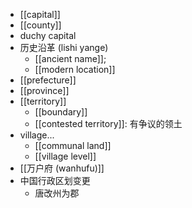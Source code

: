 - [[capital]]
- [[county]]
- duchy capital
- 历史沿革 (lishi yange)
    - [[ancient name]];
    - [[modern location]]
- [[prefecture]]
- [[province]]
- [[territory]]
    - [[boundary]]
    - [[contested territory]]: 有争议的领土
- village...
    - [[communal land]]
    - [[village level]]
- [[万户府 (wanhufu)]]
- 中国行政区划变更
    - 唐改州为郡
